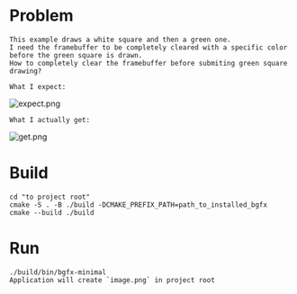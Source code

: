 # Problem

```
This example draws a white square and then a green one. 
I need the framebuffer to be completely cleared with a specific color before the green square is drawn. 
How to completely clear the framebuffer before submiting green square drawing?
```

`What I expect:`

![expect.png](expect.png)

`What I actually get:`

![get.png](get.png)

# Build

```
cd "to project root"
cmake -S . -B ./build -DCMAKE_PREFIX_PATH=path_to_installed_bgfx
cmake --build ./build
```
# Run

```
./build/bin/bgfx-minimal
Application will create `image.png` in project root
```